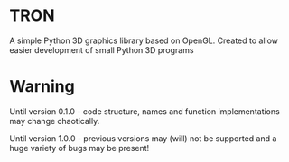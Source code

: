 # TRON
A simple Python 3D graphics library based on OpenGL. Created to allow easier development of small Python 3D programs

# Warning
Until version 0.1.0 - code structure, names and function implementations may change chaotically.

Until version 1.0.0 - previous versions may (will) not be supported and a huge variety of bugs may be present!

